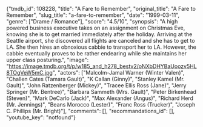{"tmdb_id": 108228, "title": "A Fare to Remember", "original_title": "A Fare to Remember", "slug_title": "a-fare-to-remember", "date": "1999-03-11", "genre": ["Drame / Romance"], "score": "4.5/10", "synopsis": "A high powered business executive takes on an assignment on Christmas Eve, knowing she is to get married immediately after the holiday. Arriving at the Seattle airport, she discovered all flights are canceled and she has to get to LA. She then hires an obnoxious cabbie to transport her to LA. However, the cabbie eventually proves to be rather endearing while she maintains her upper class posturing.", "image": "https://image.tmdb.org/t/p/w185_and_h278_bestv2/oNXbDHYBaUoozv5HL8TOgVeW5mC.jpg", "actors": ["Malcolm-Jamal Warner (Winter Valen)", "Challen Cates (Tamara Gault)", "K Callan (Ginny)", "Stanley Kamel (Mr. Gault)", "John Ratzenberger (Mickey)", "Tracee Ellis Ross (Jane)", "Jerry Springer (Mr. Bentree)", "Barbara Sammeth (Mrs. Gault)", "Peter Birkenhead (Steven)", "Mark DeCarlo (Jack)", "Max Alexander (Angus)", "Richard Herd (Mr. Jennings)", "Beans Morocco (Lester)", "Franc Ross (Trucker)", "Joseph C. Phillips (Mr. Bright)"], "comments": [], "recommandations_id": [], "youtube_key": "notfound"}